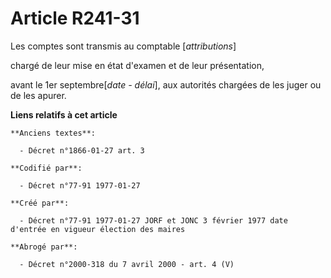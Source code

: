# Article R241-31

Les comptes sont transmis au comptable [*attributions*]

chargé de leur mise en état d'examen et de leur présentation,

avant le 1er septembre[*date - délai*], aux autorités chargées de les juger ou de les apurer.

**Liens relatifs à cet article**

	**Anciens textes**:

	  - Décret n°1866-01-27 art. 3

	**Codifié par**:

	  - Décret n°77-91 1977-01-27

	**Créé par**:

	  - Décret n°77-91 1977-01-27 JORF et JONC 3 février 1977 date d'entrée en vigueur élection des maires

	**Abrogé par**:

	  - Décret n°2000-318 du 7 avril 2000 - art. 4 (V)
